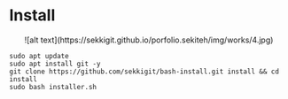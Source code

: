 # Install

<p align="center">
![alt text](https://sekkigit.github.io/porfolio.sekiteh/img/works/4.jpg)
</p>

```
sudo apt update
sudo apt install git -y
git clone https://github.com/sekkigit/bash-install.git install && cd install
sudo bash installer.sh
```